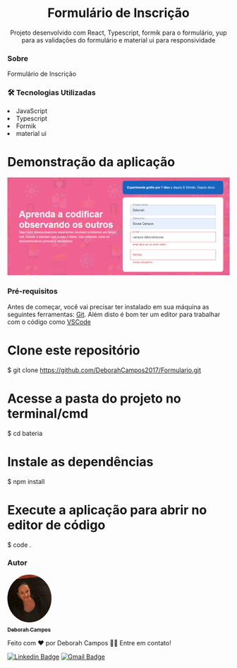 <h1 align="center">Formulário de Inscrição</h1>

<p align="center">Projeto desenvolvido com React, Typescript, formik para o formulário, yup para as validações do formulário e material ui para responsividade</p>

<h3>Sobre</h3>
<p>Formulário de Inscrição <p/>
<h3> 🛠 Tecnologias Utilizadas</h3>
<li>JavaScript</li>
<li>Typescript</li>
<li>Formik</li>
<li>material ui</li>

<h1>Demonstração da aplicação</h1>

![formulario](https://github.com/DeborahCampos2017/Formulario/blob/main/projeto-formulario.png)

### Pré-requisitos

Antes de começar, você vai precisar ter instalado em sua máquina as seguintes ferramentas:
[Git](https://git-scm.com).
Além disto é bom ter um editor para trabalhar com o código como [VSCode](https://code.visualstudio.com/)

# Clone este repositório
$ git clone <https://github.com/DeborahCampos2017/Formulario.git>

# Acesse a pasta do projeto no terminal/cmd
$ cd bateria

# Instale as dependências
$ npm install

# Execute a aplicação para abrir no editor de código
$ code .


### Autor

<a href="https://github.com/DeborahCampos2017">
 <img style="border-radius: 50%;" src="https://github.com/DeborahCampos2017/page-pinterest/blob/main/Foto%20de%20perfil%20-%20Deborah.jpg" width="100px;" alt=""/>
 <br />
 <sub><b>Deborah Campos</b></sub></a> <a href="https://github.com/DeborahCampos2017"></a>


Feito com ❤️ por Deborah Campos 👋🏽 Entre em contato!

 [![Linkedin Badge](https://img.shields.io/badge/-Thiago-blue?style=flat-square&logo=Linkedin&logoColor=white&link=https://www.linkedin.com/in/tgmarinho/)](https://www.linkedin.com/in/deborahscampos/) 
[![Gmail Badge](https://img.shields.io/badge/-tgmarinho@gmail.com-c14438?style=flat-square&logo=Gmail&logoColor=white&link=mailto:tgmarinho@gmail.com)](mailto:campos.deborahsousa@gmail.com)
